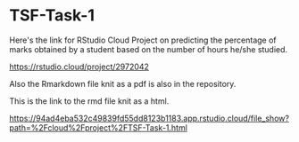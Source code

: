 # TSF-Task-1

Here's the link for RStudio Cloud Project on predicting the percentage of marks obtained by a student based on the number of hours he/she studied.

https://rstudio.cloud/project/2972042

Also the Rmarkdown file knit as a pdf is also in the repository.

This is the link to the rmd file knit as a html.

https://94ad4eba532c49839fd55dd8123b1183.app.rstudio.cloud/file_show?path=%2Fcloud%2Fproject%2FTSF-Task-1.html
